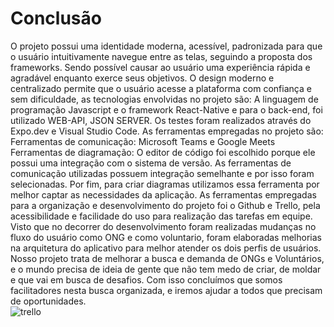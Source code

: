 # Conclusão 
O projeto possui uma identidade moderna, acessível, padronizada para que o usuário intuitivamente navegue entre as telas, seguindo a proposta dos frameworks. Sendo possível causar ao usuário uma experiência rápida e agradável enquanto exerce seus objetivos. 
O design moderno e centralizado permite que o usuário acesse a plataforma com confiança e sem dificuldade, as tecnologias envolvidas no projeto são: 
A linguagem de programação Javascript e o framework React-Native e para o back-end, foi utilizado WEB-API, JSON SERVER. 
Os testes foram realizados através do Expo.dev e Visual Studio Code.
As ferramentas empregadas no projeto são:
Ferramentas de comunicação: Microsoft Teams e Google Meets
Ferramentas de diagramação: O editor de código foi escolhido porque ele possui uma integração com o sistema de versão. As ferramentas de comunicação utilizadas possuem integração semelhante e por isso foram selecionadas. 
Por fim, para criar diagramas utilizamos essa ferramenta por melhor captar as necessidades da aplicação.
As ferramentas empregadas para a organização e desenvolvimento do projeto foi o Github e Trello, pela acessibilidade e facilidade do uso para realização das tarefas em equipe.
Visto que no decorrer do desenvolvimento foram realizadas mudanças no fluxo do usuário como ONG e como voluntario, foram elaboradas melhorias na arquitetura do aplicativo para melhor atender os dois perfis de usuários.
Nosso projeto trata de melhorar a busca e demanda de ONGs e Voluntários, e o mundo precisa de ideia de gente que não tem medo de criar, de moldar e que vai em busca de desafios. Com isso concluímos que somos facilitadores nesta busca organizada, e iremos ajudar a todos que precisam de oportunidades.
<br>
![trello](https://user-images.githubusercontent.com/81584300/174922296-8bae1aae-b182-4a56-9963-d16a3d9cb217.png)

